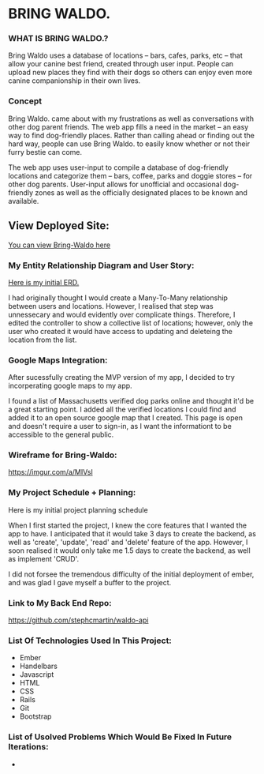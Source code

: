 # BRING WALDO.

### WHAT IS BRING WALDO.?

Bring Waldo uses a database of locations – bars, cafes, parks, etc – that allow your canine best friend, created through user input. People can upload new places they find with their dogs so others can enjoy even more canine companionship in their own lives.

### Concept

Bring Waldo. came about with my frustrations as well as conversations with other dog parent friends. The web app fills a need in the market – an easy way to find dog-friendly places. Rather than calling ahead or finding out the hard way, people can use Bring Waldo. to easily know whether or not their furry bestie can come.

The web app uses user-input to compile a database of dog-friendly locations and categorize them – bars, coffee, parks and doggie stores – for other dog parents. User-input allows for unofficial and occasional dog-friendly zones as well as the officially designated places to be known and available.

## View Deployed Site:

<a href="http://stephcmartin.github.io/waldo"> You can view Bring-Waldo here</a>

### My Entity Relationship Diagram and User Story:

<a href="https://imgur.com/86qi5qA">Here is my initial ERD.</a>

I had originally thought I would create a Many-To-Many relationship between users and locations. However, I realised that step was unnessecary and would evidently over complicate things. Therefore, I edited the controller to show a collective list of locations; however, only the user who created it would have access to updating and deleteing the location from the list.

### Google Maps Integration:

After sucessfully creating the MVP version of my app, I decided to try incorperating google maps to my app.

I found a list of Massachusetts verified dog parks online and thought it'd be a great starting point. I added all the verified locations I could find and added it to an <a herf="https://stephcmartin.github.io/waldo/#/locations/gov-verified"> open source google map</a> that I created. This page is open and doesn't require a user to sign-in, as I want the informationt to be accessible to the general public.

### Wireframe for Bring-Waldo:

https://imgur.com/a/MIVsl

### My Project Schedule + Planning:

<a herf="https://imgur.com/a/Z1Qza">Here is my initial project planning schedule</a>

When I first started the project, I knew the core features that I wanted the app to have. I anticipated that it would take 3 days to create the backend, as well as 'create', 'update', 'read' and 'delete' feature of the app. However, I soon realised it would only take me 1.5 days to create the backend, as well as implement 'CRUD'.

I did not forsee the tremendous difficulty of the initial deployment of ember, and was glad I gave myself a buffer to the project.

### Link to My Back End Repo:
https://github.com/stephcmartin/waldo-api

### List Of Technologies Used In This Project:
- Ember
- Handelbars
- Javascript
- HTML
- CSS
- Rails
- Git
- Bootstrap

### List of Usolved Problems Which Would Be Fixed In Future Iterations:
-
